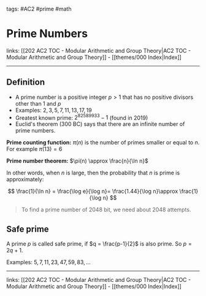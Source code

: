 tags: #AC2 #prime #math

# Prime Numbers

links: [[202 AC2 TOC - Modular Arithmetic and Group Theory|AC2 TOC - Modular Arithmetic and Group Theory]] - [[themes/000 Index|Index]]

---

## Definition

- A prime number is a positive integer $p \gt 1$ that has no positive divisors other than $1$ and $p$
- Examples: $2, 3, 5, 7, 11, 13, 17, 19$
- Greatest known prime: $2^{82589933} -1$ (found in 2019)
- Euclid's theorem (300 BC) says that there are an infinite number of prime numbers.

**Prime counting function:** $\pi(n)$ is the number of primes smaller or equal to $n$. For example $\pi(13)=6$

**Prime number theorem:** $\pi(n) \approx \frac{n}{\ln n}$

In other words, when $n$ is large, then the probability that $n$ is prime is approximately:

$$
\frac{1}{\ln n} = \frac{\log e}{\log n}= \frac{1.44}{\log n}\approx \frac{1}{\log n}
$$

> To find a prime number of 2048 bit, we need about 2048 attempts.

## Safe prime

A prime $p$ is called safe prime, if $q = \frac{p-1}{2}$ is also prime. So $p = 2q+1$.

Examples: $5, 7, 11, 23, 47, 59, 83, ...$

---
links: [[202 AC2 TOC - Modular Arithmetic and Group Theory|AC2 TOC - Modular Arithmetic and Group Theory]] - [[themes/000 Index|Index]]